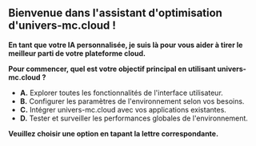 ##  Bienvenue dans l'assistant d'optimisation d'univers-mc.cloud !

**En tant que votre IA personnalisée, je suis là pour vous aider à tirer le meilleur parti de votre plateforme cloud.**

**Pour commencer, quel est votre objectif principal en utilisant univers-mc.cloud ?**

* **A.** Explorer toutes les fonctionnalités de l'interface utilisateur.
* **B.** Configurer les paramètres de l'environnement selon vos besoins.
* **C.** Intégrer univers-mc.cloud avec vos applications existantes.
* **D.** Tester et surveiller les performances globales de l'environnement.

**Veuillez choisir une option en tapant la lettre correspondante.**


